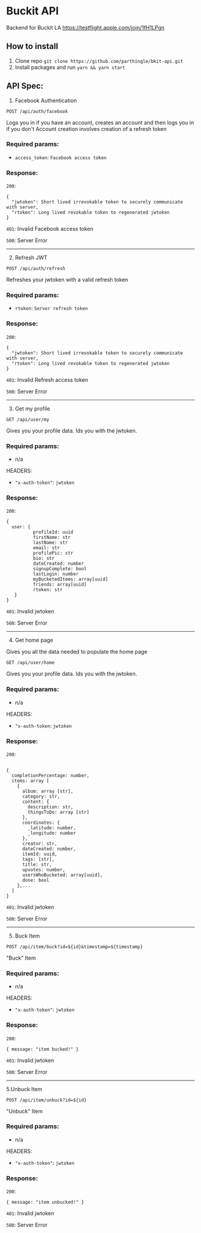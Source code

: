 # Buckit API
Backend for Buckit LA
https://testflight.apple.com/join/1fH1LPgn

## How to install

1. Clone repo `git clone https://github.com/parthingle/bkit-api.git`
2. Install packages and run `yarn && yarn start`


## API Spec:

1. Facebook Authentication 
  
`POST /api/auth/facebook`

Logs you in if you have an account, creates an account and then logs you in if you don't
Account creation involves creation of a refresh token

### Required params: 
* `access_token`: `Facebook access token`

### Response: 
`200`: 
```
{
  "jwtoken": Short lived irrevokable token to securely communicate with server,
  "rtoken": Long lived revokable token to regenerated jwtoken
}
```

`401`: Invalid Facebook access token

`500`: Server Error

------------------------------------------------------------------------------------
2. Refresh JWT 
  
`POST /api/auth/refresh`

Refreshes your jwtoken with a valid refresh token


### Required params:
* `rtoken`: `Server refresh token`

### Response:
`200`: 
```
{
  "jwtoken": Short lived irrevokable token to securely communicate with server,
  "rtoken": Long lived revokable token to regenerated jwtoken
}
```

`401`: Invalid Refresh access token

`500`: Server Error

------------------------------------------------------------------------------------

3. Get my profile

`GET /api/user/my`

Gives you your profile data. Ids you with the jwtoken.

### Required params:
* n/a 

HEADERS:
* `"x-auth-token"`: `jwtoken`

### Response:
`200`: 
```
{
  user: {
          profileId: uuid
          firstName: str
          lastName: str
          email: str
          profilePic: str
          bio: str
          dateCreated: number
          signupComplete: bool
          lastLogin: number
          myBucketedItems: array[uuid]
          friends: array[uuid]
          rtoken: str
   }
}
```

`401`: Invalid jwtoken

`500`: Server Error

------------------------------------------------------------------------------------

4. Get home page

Gives you all the data needed to populate the home page

`GET /api/user/home`

Gives you your profile data. Ids you with the jwtoken.

### Required params:
* n/a 

HEADERS:
* `"x-auth-token`: `jwtoken`

### Response:
`200`: 
```

{
  completionPercentage: number,
  items: array [
    {
      album: array [str],
      category: str,
      content: {
        description: str,
        thingsToDo: array [str]
      },
      coordinates: {
        _latitude: number,
        _longitude: number
      },
      creator: str,
      dateCreated: number,
      itemId: uuid,
      tags: [str],
      title: str,
      upvotes: number,
      usersWhoBucketed: array[uuid],
      done: bool
    },...
  ]
}
```

`401`: Invalid jwtoken

`500`: Server Error

------------------------------------------------------------------------------------

5. Buck Item


`POST /api/item/buck?id=${id}&timestamp=${timestamp}`

"Buck" Item


### Required params:
* n/a 

HEADERS:
* `"x-auth-token"`: `jwtoken`

### Response:
`200`: 

```{ message: "item bucked!" }```


`401`: Invalid jwtoken

`500`: Server Error

------------------------------------------------------------------------------------

5.Unbuck Item


`POST /api/item/unbuck?id=${id}`

"Unbuck" Item


### Required params:
* n/a 

HEADERS:
* `"x-auth-token"`: `jwtoken`

### Response:
`200`: 

```{ message: "item unbucked!" }```


`401`: Invalid jwtoken

`500`: Server Error
